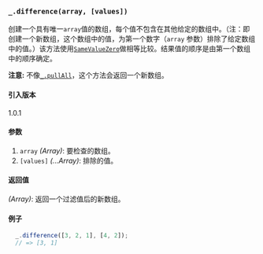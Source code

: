 ### `_.difference(array, [values])`[​](#_differencearray-values "_differencearray-values的直接链接")

创建一个具有唯一`array`值的数组，每个值不包含在其他给定的数组中。（注：即创建一个新数组，这个数组中的值，为第一个数字（`array` 参数）排除了给定数组中的值。）该方法使用[`SameValueZero`](http://ecma-international.org/ecma-262/6.0/#sec-samevaluezero)做相等比较。结果值的顺序是由第一个数组中的顺序确定。  
  
**注意:** 不像[`_.pullAll`](#pullAll)，这个方法会返回一个新数组。

#### 引入版本

1.0.1

#### 参数

1.  `array` _(Array)_: 要检查的数组。
2.  `[values]` _(...Array)_: 排除的值。

#### 返回值

_(Array)_: 返回一个过滤值后的新数组。

#### 例子

```js
  _.difference([3, 2, 1], [4, 2]);
  // => [3, 1]
```